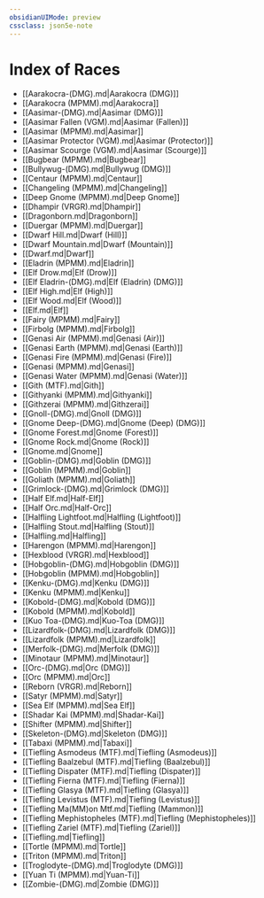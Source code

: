 ```yaml
---
obsidianUIMode: preview
cssclass: json5e-note
---
```

# Index of Races

- [[Aarakocra-(DMG).md|Aarakocra (DMG)]]
- [[Aarakocra (MPMM).md|Aarakocra]]
- [[Aasimar-(DMG).md|Aasimar (DMG)]]
- [[Aasimar Fallen (VGM).md|Aasimar (Fallen)]]
- [[Aasimar (MPMM).md|Aasimar]]
- [[Aasimar Protector (VGM).md|Aasimar (Protector)]]
- [[Aasimar Scourge (VGM).md|Aasimar (Scourge)]]
- [[Bugbear (MPMM).md|Bugbear]]
- [[Bullywug-(DMG).md|Bullywug (DMG)]]
- [[Centaur (MPMM).md|Centaur]]
- [[Changeling (MPMM).md|Changeling]]
- [[Deep Gnome (MPMM).md|Deep Gnome]]
- [[Dhampir (VRGR).md|Dhampir]]
- [[Dragonborn.md|Dragonborn]]
- [[Duergar (MPMM).md|Duergar]]
- [[Dwarf Hill.md|Dwarf (Hill)]]
- [[Dwarf Mountain.md|Dwarf (Mountain)]]
- [[Dwarf.md|Dwarf]]
- [[Eladrin (MPMM).md|Eladrin]]
- [[Elf Drow.md|Elf (Drow)]]
- [[Elf Eladrin-(DMG).md|Elf (Eladrin) (DMG)]]
- [[Elf High.md|Elf (High)]]
- [[Elf Wood.md|Elf (Wood)]]
- [[Elf.md|Elf]]
- [[Fairy (MPMM).md|Fairy]]
- [[Firbolg (MPMM).md|Firbolg]]
- [[Genasi Air (MPMM).md|Genasi (Air)]]
- [[Genasi Earth (MPMM).md|Genasi (Earth)]]
- [[Genasi Fire (MPMM).md|Genasi (Fire)]]
- [[Genasi (MPMM).md|Genasi]]
- [[Genasi Water (MPMM).md|Genasi (Water)]]
- [[Gith (MTF).md|Gith]]
- [[Githyanki (MPMM).md|Githyanki]]
- [[Githzerai (MPMM).md|Githzerai]]
- [[Gnoll-(DMG).md|Gnoll (DMG)]]
- [[Gnome Deep-(DMG).md|Gnome (Deep) (DMG)]]
- [[Gnome Forest.md|Gnome (Forest)]]
- [[Gnome Rock.md|Gnome (Rock)]]
- [[Gnome.md|Gnome]]
- [[Goblin-(DMG).md|Goblin (DMG)]]
- [[Goblin (MPMM).md|Goblin]]
- [[Goliath (MPMM).md|Goliath]]
- [[Grimlock-(DMG).md|Grimlock (DMG)]]
- [[Half Elf.md|Half-Elf]]
- [[Half Orc.md|Half-Orc]]
- [[Halfling Lightfoot.md|Halfling (Lightfoot)]]
- [[Halfling Stout.md|Halfling (Stout)]]
- [[Halfling.md|Halfling]]
- [[Harengon (MPMM).md|Harengon]]
- [[Hexblood (VRGR).md|Hexblood]]
- [[Hobgoblin-(DMG).md|Hobgoblin (DMG)]]
- [[Hobgoblin (MPMM).md|Hobgoblin]]
- [[Kenku-(DMG).md|Kenku (DMG)]]
- [[Kenku (MPMM).md|Kenku]]
- [[Kobold-(DMG).md|Kobold (DMG)]]
- [[Kobold (MPMM).md|Kobold]]
- [[Kuo Toa-(DMG).md|Kuo-Toa (DMG)]]
- [[Lizardfolk-(DMG).md|Lizardfolk (DMG)]]
- [[Lizardfolk (MPMM).md|Lizardfolk]]
- [[Merfolk-(DMG).md|Merfolk (DMG)]]
- [[Minotaur (MPMM).md|Minotaur]]
- [[Orc-(DMG).md|Orc (DMG)]]
- [[Orc (MPMM).md|Orc]]
- [[Reborn (VRGR).md|Reborn]]
- [[Satyr (MPMM).md|Satyr]]
- [[Sea Elf (MPMM).md|Sea Elf]]
- [[Shadar Kai (MPMM).md|Shadar-Kai]]
- [[Shifter (MPMM).md|Shifter]]
- [[Skeleton-(DMG).md|Skeleton (DMG)]]
- [[Tabaxi (MPMM).md|Tabaxi]]
- [[Tiefling Asmodeus (MTF).md|Tiefling (Asmodeus)]]
- [[Tiefling Baalzebul (MTF).md|Tiefling (Baalzebul)]]
- [[Tiefling Dispater (MTF).md|Tiefling (Dispater)]]
- [[Tiefling Fierna (MTF).md|Tiefling (Fierna)]]
- [[Tiefling Glasya (MTF).md|Tiefling (Glasya)]]
- [[Tiefling Levistus (MTF).md|Tiefling (Levistus)]]
- [[Tiefling Ma(MM)on Mtf.md|Tiefling (Mammon)]]
- [[Tiefling Mephistopheles (MTF).md|Tiefling (Mephistopheles)]]
- [[Tiefling Zariel (MTF).md|Tiefling (Zariel)]]
- [[Tiefling.md|Tiefling]]
- [[Tortle (MPMM).md|Tortle]]
- [[Triton (MPMM).md|Triton]]
- [[Troglodyte-(DMG).md|Troglodyte (DMG)]]
- [[Yuan Ti (MPMM).md|Yuan-Ti]]
- [[Zombie-(DMG).md|Zombie (DMG)]]
